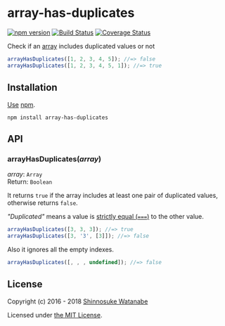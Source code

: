 # array-has-duplicates

[![npm version](https://img.shields.io/npm/v/array-has-duplicates.svg)](https://www.npmjs.com/package/array-has-duplicates)
[![Build Status](https://travis-ci.org/shinnn/array-has-duplicates.svg?branch=master)](https://travis-ci.org/shinnn/array-has-duplicates)
[![Coverage Status](https://img.shields.io/coveralls/shinnn/array-has-duplicates.svg)](https://coveralls.io/github/shinnn/array-has-duplicates)

Check if an [array](http://www.ecma-international.org/ecma-262/5.1/#sec-15.4) includes duplicated values or not

```javascript
arrayHasDuplicates([1, 2, 3, 4, 5]); //=> false
arrayHasDuplicates([1, 2, 3, 4, 5, 1]); //=> true
```

## Installation

[Use](https://docs.npmjs.com/cli/install) [npm](https://docs.npmjs.com/getting-started/what-is-npm).

```
npm install array-has-duplicates
```

## API

### arrayHasDuplicates(*array*)

*array*: `Array`  
Return: `Boolean`

It returns `true` if the array includes at least one pair of duplicated values, otherwise returns `false`.

*"Duplicated"* means a value is [strictly equal (`===`)][strictequal] to the other value.

```javascript
arrayHasDuplicates([3, 3, 3]); //=> true
arrayHasDuplicates([3, '3', [3]]); //=> false
```

Also it ignores all the empty indexes.

```javascript
arrayHasDuplicates([, , , undefined]); //=> false
```

## License

Copyright (c) 2016 - 2018 [Shinnosuke Watanabe](https://github.com/shinnn)

Licensed under [the MIT License](./LICENSE).

[strictequal]: https://developer.mozilla.org/en-US/docs/Web/JavaScript/Reference/Operators/Comparison_Operators#Identity_strict_equality_()
